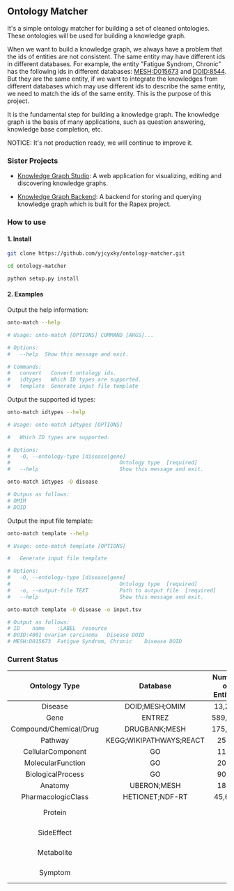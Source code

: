 ## Ontology Matcher

It's a simple ontology matcher for building a set of cleaned ontologies. These ontologies will be used for building a knowledge graph.

When we want to build a knowledge graph, we always have a problem that the ids of entities are not consistent. The same entity may have different ids in different databases. For example, the entity "Fatigue Syndrom, Chronic" has the following ids in different databases: [MESH:D015673](https://meshb.nlm.nih.gov/record/ui?ui=D015673) and [DOID:8544](https://disease-ontology.org/term/DOID:8544/). But they are the same entity, if we want to integrate the knowledges from different databases which may use different ids to describe the same entity, we need to match the ids of the same entity. This is the purpose of this project.

It is the fundamental step for building a knowledge graph. The knowledge graph is the basis of many applications, such as question answering, knowledge base completion, etc.

NOTICE: It's not production ready, we will continue to improve it.

### Sister Projects

- [Knowledge Graph Studio](https://github.com/yjcyxky/biomedgps-studio): A web application for visualizing, editing and discovering knowledge graphs.

- [Knowledge Graph Backend](https://github.com/yjcyxky/rapex): A backend for storing and querying knowledge graph which is built for the Rapex project.

### How to use

#### 1. Install

```bash
git clone https://github.com/yjcyxky/ontology-matcher.git

cd ontology-matcher

python setup.py install
```

#### 2. Examples

Output the help information:

```bash
onto-match --help

# Usage: onto-match [OPTIONS] COMMAND [ARGS]...

# Options:
#   --help  Show this message and exit.

# Commands:
#   convert   Convert ontology ids.
#   idtypes   Which ID types are supported.
#   template  Generate input file template
```

Output the supported id types:

```bash
onto-match idtypes --help

# Usage: onto-match idtypes [OPTIONS]

#   Which ID types are supported.

# Options:
#   -O, --ontology-type [disease|gene]
#                                   Ontology type  [required]
#   --help                          Show this message and exit.

onto-match idtypes -O disease

# Outpus as follows:
# OMIM
# DOID
```

Output the input file template:

```bash
onto-match template --help

# Usage: onto-match template [OPTIONS]

#   Generate input file template

# Options:
#   -O, --ontology-type [disease|gene]
#                                   Ontology type  [required]
#   -o, --output-file TEXT          Path to output file  [required]
#   --help                          Show this message and exit.

onto-match template -O disease -o input.tsv

# Output as follows:
# ID	name	:LABEL	resource
# DOID:4001	ovarian carcinoma	Disease	DOID
# MESH:D015673	Fatigue Syndrom, Chronic	Disease	DOID
```

### Current Status

|     Ontology Type      |        Database         | Number of Entities |      Plan       |
| :--------------------: | :---------------------: | :----------------: | :-------------: |
|        Disease         |     DOID;MESH;OMIM      |       13,270       |        √        |
|          Gene          |         ENTREZ          |      589,823       |        √        |
| Compound/Chemical/Drug |      DRUGBANK;MESH      |      175,910       |        √        |
|        Pathway         | KEGG;WIKIPATHWAYS;REACT |        2567        |        √        |
|   CellularComponent    |           GO            |        1132        |        √        |
|   MolecularFunction    |           GO            |        2068        |        √        |
|   BiologicalProcess    |           GO            |        9072        |        √        |
|        Anatomy         |       UBERON;MESH       |        1844        |        √        |
|   PharmacologicClass   |     HETIONET;NDF-RT     |       45,605       |        √        |
|        Protein         |                         |                    |  Copy from CKG  |
|       SideEffect       |                         |                    | To be continued |
|       Metabolite       |                         |                    | To be continued |
|        Symptom         |                         |                    | To be continued |
